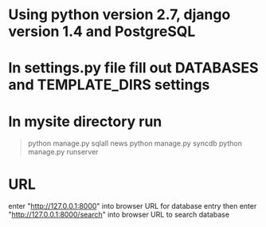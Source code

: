 # Using python version 2.7, django version 1.4 and PostgreSQL

# In settings.py file fill out DATABASES and TEMPLATE_DIRS settings

# In mysite directory run 
>python manage.py sqlall news
>python manage.py syncdb
>python manage.py runserver

# URL
enter "http://127.0.0.1:8000" into browser URL for database entry
then enter "http://127.0.0.1:8000/search" into browser URL to search database
